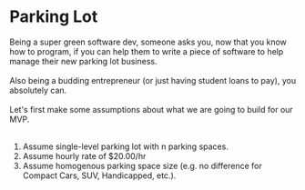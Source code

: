# Parking Lot 

Being a super green software dev, someone asks you, now that you know how to program, if you can help them to write a piece of software to help manage their new parking lot business. </br>
</br>
Also being a budding entrepreneur (or just having student loans to pay), you absolutely can. </br>
</br>
Let's first make some assumptions about what we are going to build for our MVP. </br>
</br>
1) Assume single-level parking lot with n parking spaces. </br>
2) Assume hourly rate of $20.00/hr </br>
3) Assume homogenous parking space size (e.g. no difference for Compact Cars, SUV, Handicapped, etc.). </br>
